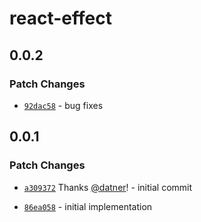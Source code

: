 # react-effect

## 0.0.2

### Patch Changes

- [`92dac58`](https://github.com/datner/react-effect/commit/92dac5814e11c2526ab572a5c2100305e08b3dc4) - bug fixes

## 0.0.1

### Patch Changes

- [`a309372`](https://github.com/datner/react-effect/commit/a309372be84802ec53118e9c3cdf69f2d375d55a) Thanks [@datner](https://github.com/datner)! - initial commit

- [`86ea058`](https://github.com/datner/react-effect/commit/86ea0587bbf30fea10278ce4eeb3bfb9dedda528) - initial implementation

